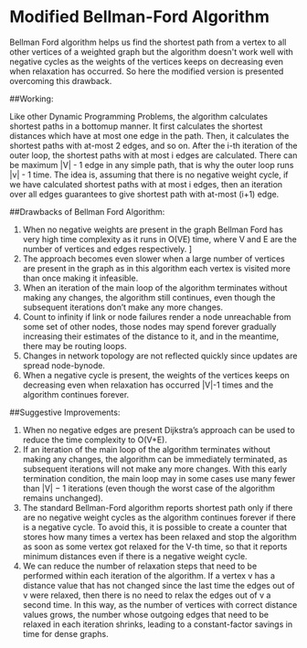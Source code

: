 # Modified Bellman-Ford Algorithm
Bellman Ford algorithm helps us find the shortest path from a vertex to all other vertices of a weighted graph but the algorithm doesn't work well with negative cycles as the weights of the vertices keeps on decreasing even when relaxation has occurred. So here the modified version is presented overcoming this drawback.

##Working:

Like other Dynamic Programming Problems, the algorithm calculates shortest paths in a bottomup manner. 
It first calculates the shortest distances which have at most one edge in the path.
Then, it calculates the shortest paths with at-most 2 edges, and so on. After the i-th iteration of
the outer loop, the shortest paths with at most i edges are calculated. There can be
maximum |V| - 1 edge in any simple path, that is why the outer loop runs |v| - 1 time. The idea
is, assuming that there is no negative weight cycle, if we have calculated shortest paths with at 
most i edges, then an iteration over all edges guarantees to give shortest path with at-most (i+1)
edge.


##Drawbacks of Bellman Ford Algorithm:

1. When no negative weights are present in the graph Bellman Ford has very high time
complexity as it runs in O(VE) time, where V and E are the number of vertices and edges
respectively. ]
2. The approach becomes even slower when a large number of vertices are present in the graph
as in this algorithm each vertex is visited more than once making it infeasible.
3. When an iteration of the main loop of the algorithm terminates without making any changes,
the algorithm still continues, even though the subsequent iterations don’t make any more
changes.
4. Count to infinity if link or node failures render a node unreachable from some set of other
nodes, those nodes may spend forever gradually increasing their estimates of the distance to
it, and in the meantime, there may be routing loops.
5. Changes in network topology are not reflected quickly since updates are spread node-bynode.
6. When a negative cycle is present, the weights of the vertices keeps on decreasing even when
relaxation has occurred |V|-1 times and the algorithm continues forever.


##Suggestive Improvements:

1. When no negative edges are present Dijkstra’s approach can be used to reduce the time
complexity to O(V+E).
2. If an iteration of the main loop of the algorithm terminates without making any changes, the
algorithm can be immediately terminated, as subsequent iterations will not make any more
changes. With this early termination condition, the main loop may in some cases use many
fewer than |V| − 1 iterations (even though the worst case of the algorithm remains
unchanged).
3. The standard Bellman-Ford algorithm reports shortest path only if there are no negative
weight cycles as the algorithm continues forever if there is a negative cycle. To avoid this, it
is possible to create a counter that stores how many times a vertex has been relaxed and stop
the algorithm as soon as some vertex got relaxed for the V-th time, so that it reports minimum
distances even if there is a negative weight cycle.
4. We can reduce the number of relaxation steps that need to be performed within each
iteration of the algorithm. If a vertex v has a distance value that has not changed since the
last time the edges out of v were relaxed, then there is no need to relax the edges out of v a
second time. In this way, as the number of vertices with correct distance values grows, the 
number whose outgoing edges that need to be relaxed in each iteration shrinks, leading to a
constant-factor savings in time for dense graphs.
